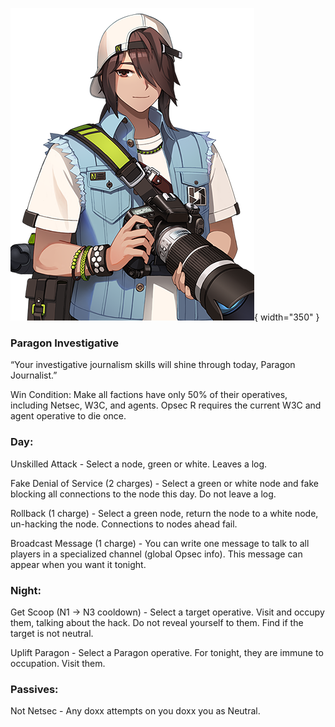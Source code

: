 ![paragonjournalist.png](Images/paragonjournalist.png){ width="350" }

### **Paragon Investigative**

“Your investigative journalism skills will shine through today, Paragon Journalist.”

Win Condition: Make all factions have only 50% of their operatives, including Netsec, W3C, and agents. Opsec R requires the current W3C and agent operative to die once.

### **Day:**

Unskilled Attack - Select a node, green or white. Leaves a log.

Fake Denial of Service (2 charges) - Select a green or white node and fake blocking all connections to the node this day. Do not leave a log.

Rollback (1 charge) - Select a green node, return the node to a white node, un-hacking the node. Connections to nodes ahead fail.

Broadcast Message (1 charge) - You can write one message to talk to all players in a specialized channel (global Opsec info). This message can appear when you want it tonight.

### **Night:**

Get Scoop (N1 -> N3 cooldown) - Select a target operative. Visit and occupy them, talking about the hack. Do not reveal yourself to them. Find if the target is not neutral.

Uplift Paragon - Select a Paragon operative. For tonight, they are immune to occupation. Visit them.

### **Passives:**

Not Netsec - Any doxx attempts on you doxx you as Neutral.